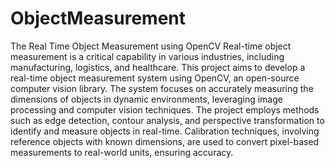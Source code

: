 # ObjectMeasurement
The Real Time Object Measurement using OpenCV
Real-time object measurement is a critical capability in various industries, including manufacturing, logistics, and healthcare. This project aims to develop a real-time object measurement system using OpenCV, an open-source computer vision library. The system focuses on accurately measuring the dimensions of objects in dynamic environments, leveraging image processing and computer vision techniques.
The project employs methods such as edge detection, contour analysis, and perspective transformation to identify and measure objects in real-time. Calibration techniques, involving reference objects with known dimensions, are used to convert pixel-based measurements to real-world units, ensuring accuracy.
